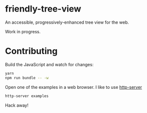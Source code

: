 # friendly-tree-view
An accessible, progressively-enhanced tree view for the web.

Work in progress.

# Contributing

Build the JavaScript and watch for changes:
```bash
yarn
npm run bundle -- -w
```

Open one of the examples in a web browser. I like to use [http-server](https://www.npmjs.com/package/http-server)

```bash
http-server examples
```

Hack away!
